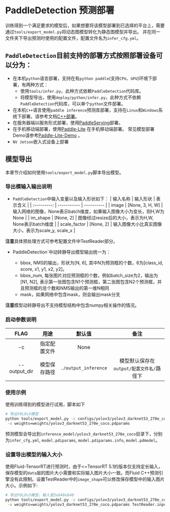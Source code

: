 # PaddleDetection 预测部署
训练得到一个满足要求的模型后，如果想要将该模型部署到已选择的平台上，需要通过`tools/export_model.py`将动态图模型转化为静态图模型并导出。
并在同一文件夹下导出预测时使用的配置文件，配置文件名为`infer_cfg.yml`。

## `PaddleDetection`目前支持的部署方式按照部署设备可以分为：
- 在本机`python`语言部署，支持在有`python paddle`(支持`CPU`、`GPU`)环境下部署，有两种方式：
    - 使用`tools/infer.py`，此种方式依赖`PaddleDetection`代码库。
    - 将模型导出，使用`deploy/python/infer.py`，此种方式不依赖`PaddleDetection`代码库，可以单个`python`文件部署。
- 在本机`C++`语言使用`paddle inference`预测库部署，支持在`Linux`和`Windows`系统下部署。请参考文档[C++部署](cpp/README.md)。
- 在服务器端以服务形式部署，使用[PaddleServing](./serving/README.md)部署。
- 在手机移动端部署，使用[Paddle-Lite](https://github.com/PaddlePaddle/Paddle-Lite) 在手机移动端部署。
  常见模型部署Demo请参考[Paddle-Lite-Demo](https://github.com/PaddlePaddle/Paddle-Lite-Demo) 。
- `NV Jetson`嵌入式设备上部署

## 模型导出
本章节介绍如何使用`tools/export_model.py`脚本导出模型。
### 导出模输入输出说明
- `PaddleDetection`中输入变量以及输入形状如下：
| 输入名称 | 输入形状 | 表示含义 |
| :---------: | ----------- | ---------- |
| image |  [None, 3, H, W] | 输入网络的图像，None表示batch维度，如果输入图像大小为变长，则H,W为None |
| im_shape | [None, 2] | 图像经过resize后的大小，表示为H,W, None表示batch维度 |
| scale_factor | [None, 2] | 输入图像大小比真实图像大小，表示为scale_y, scale_x |

**注意**具体预处理方式可参考配置文件中TestReader部分。


- PaddleDetection`中动转静导出模型输出统一为：

  - bbox, NMS的输出，形状为[N, 6], 其中N为预测框的个数，6为[class_id, score, x1, y1, x2, y2]。
  - bbox\_num, 每张图片对应预测框的个数，例如batch_size为2，输出为[N1, N2], 表示第一张图包含N1个预测框，第二张图包含N2个预测框，并且预测框的总个数和NMS输出的第一维N相同
  - mask，如果网络中包含mask，则会输出mask分支

**注意**模型动转静导出不支持模型结构中包含numpy相关操作的情况。


### 启动参数说明

|      FLAG      |      用途      |    默认值    |                 备注                      |
|:--------------:|:--------------:|:------------:|:-----------------------------------------:|
|       -c       |  指定配置文件  |     None     |                                           |
|  --output_dir  |  模型保存路径  |  `./output_inference`  |  模型默认保存在`output/配置文件名/`路径下 |

### 使用示例

使用训练得到的模型进行试用，脚本如下

```bash
# 导出YOLOv3模型
python tools/export_model.py -c configs/yolov3/yolov3_darknet53_270e_coco.yml --output_dir=./inference_model \
 -o weights=weights/yolov3_darknet53_270e_coco.pdparams
```

预测模型会导出到`inference_model/yolov3_darknet53_270e_coco`目录下，分别为`infer_cfg.yml`, `model.pdiparams`,  `model.pdiparams.info`, `model.pdmodel`。


### 设置导出模型的输入大小

使用Fluid-TensorRT进行预测时，由于<=TensorRT 5.1的版本仅支持定长输入，保存模型的`data`层的图片大小需要和实际输入图片大小一致。而Fluid C++预测引擎没有此限制。设置TestReader中的`image_shape`可以修改保存模型中的输入图片大小。示例如下:

```bash
# 导出YOLOv3模型，输入是3x640x640
python tools/export_model.py -c configs/yolov3/yolov3_darknet53_270e_coco.yml --output_dir=./inference_model \
 -o weights=weights/yolov3_darknet53_270e_coco.pdparams TestReader.inputs_def.image_shape=[3,640,640]
```
